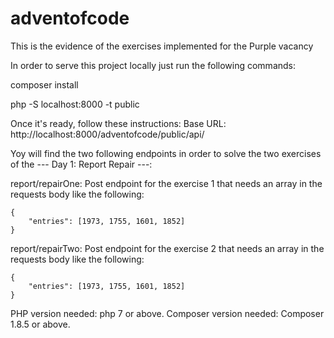 # adventofcode
This is the evidence of the exercises implemented for the Purple vacancy

In order to serve this project locally just run the following commands:

composer install

php -S localhost:8000 -t public

Once it's ready, follow these instructions:
Base URL: http://localhost:8000/adventofcode/public/api/

Yoy will find the two following endpoints in order to solve the two exercises of the --- Day 1: Report Repair ---:

report/repairOne: Post endpoint for the exercise 1 that needs an array in the requests body like the following:

    {
        "entries": [1973, 1755, 1601, 1852]
    }

report/repairTwo: Post endpoint for the exercise 2 that needs an array in the requests body like the following:

    {
        "entries": [1973, 1755, 1601, 1852]
    }

PHP version needed: php 7 or above.
Composer version needed: Composer 1.8.5 or above.
